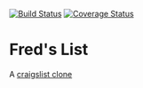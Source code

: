 [![Build Status](https://travis-ci.org/kjmullen/freds-list-assignment.svg?branch=master)](https://travis-ci.org/kjmullen/freds-list-assignment)
[![Coverage Status](https://coveralls.io/repos/github/kjmullen/freds-list-assignment/badge.svg?branch=master)](https://coveralls.io/github/kjmullen/freds-list-assignment?branch=master)

# Fred's List
A [craigslist clone](http://www.craigslist.org/)
